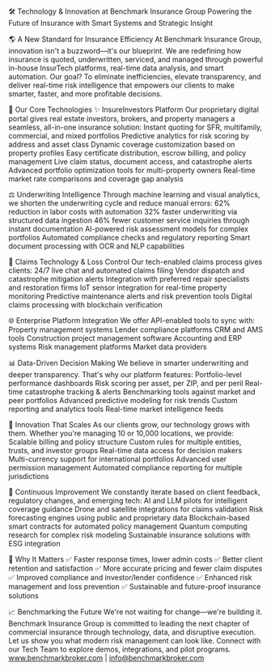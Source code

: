 🛠️ Technology & Innovation at Benchmark Insurance Group
Powering the Future of Insurance with Smart Systems and Strategic Insight

🌎 A New Standard for Insurance Efficiency
At Benchmark Insurance Group, innovation isn't a buzzword—it's our blueprint. We are redefining how insurance is quoted, underwritten, serviced, and managed through powerful in-house InsurTech platforms, real-time data analysis, and smart automation.
Our goal? To eliminate inefficiencies, elevate transparency, and deliver real-time risk intelligence that empowers our clients to make smarter, faster, and more profitable decisions.

🤖 Our Core Technologies
✨ InsureInvestors Platform
Our proprietary digital portal gives real estate investors, brokers, and property managers a seamless, all-in-one insurance solution:
Instant quoting for SFR, multifamily, commercial, and mixed portfolios
Predictive analytics for risk scoring by address and asset class
Dynamic coverage customization based on property profiles
Easy certificate distribution, escrow billing, and policy management
Live claim status, document access, and catastrophe alerts
Advanced portfolio optimization tools for multi-property owners
Real-time market rate comparisons and coverage gap analysis

⚖️ Underwriting Intelligence
Through machine learning and visual analytics, we shorten the underwriting cycle and reduce manual errors:
62% reduction in labor costs with automation
32% faster underwriting via structured data ingestion
46% fewer customer service inquiries through instant documentation
AI-powered risk assessment models for complex portfolios
Automated compliance checks and regulatory reporting
Smart document processing with OCR and NLP capabilities

🔧 Claims Technology & Loss Control
Our tech-enabled claims process gives clients:
24/7 live chat and automated claims filing
Vendor dispatch and catastrophe mitigation alerts
Integration with preferred repair specialists and restoration firms
IoT sensor integration for real-time property monitoring
Predictive maintenance alerts and risk prevention tools
Digital claims processing with blockchain verification

🌐 Enterprise Platform Integration
We offer API-enabled tools to sync with:
Property management systems
Lender compliance platforms
CRM and AMS tools
Construction project management software
Accounting and ERP systems
Risk management platforms
Market data providers

📊 Data-Driven Decision Making
We believe in smarter underwriting and deeper transparency. That's why our platform features:
Portfolio-level performance dashboards
Risk scoring per asset, per ZIP, and per peril
Real-time catastrophe tracking & alerts
Benchmarking tools against market and peer portfolios
Advanced predictive modeling for risk trends
Custom reporting and analytics tools
Real-time market intelligence feeds

🚀 Innovation That Scales
As our clients grow, our technology grows with them. Whether you're managing 10 or 10,000 locations, we provide:
Scalable billing and policy structure
Custom rules for multiple entities, trusts, and investor groups
Real-time data access for decision makers
Multi-currency support for international portfolios
Advanced user permission management
Automated compliance reporting for multiple jurisdictions

🔄 Continuous Improvement
We constantly iterate based on client feedback, regulatory changes, and emerging tech:
AI and LLM pilots for intelligent coverage guidance
Drone and satellite integrations for claims validation
Risk forecasting engines using public and proprietary data
Blockchain-based smart contracts for automated policy management
Quantum computing research for complex risk modeling
Sustainable insurance solutions with ESG integration

🌟 Why It Matters
✅ Faster response times, lower admin costs
✅ Better client retention and satisfaction
✅ More accurate pricing and fewer claim disputes
✅ Improved compliance and investor/lender confidence
✅ Enhanced risk management and loss prevention
✅ Sustainable and future-proof insurance solutions

📈 Benchmarking the Future
We're not waiting for change—we're building it. Benchmark Insurance Group is committed to leading the next chapter of commercial insurance through technology, data, and disruptive execution.
Let us show you what modern risk management can look like.
Connect with our Tech Team to explore demos, integrations, and pilot programs.
www.benchmarkbroker.com | info@benchmarkbroker.com 